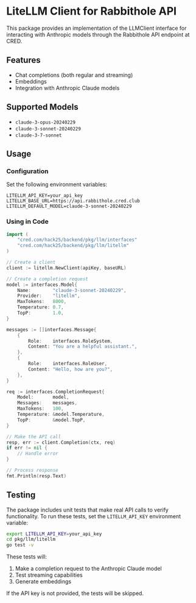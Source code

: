 # LiteLLM Client for Rabbithole API

This package provides an implementation of the LLMClient interface for interacting with Anthropic models through the Rabbithole API endpoint at CRED.

## Features

- Chat completions (both regular and streaming)
- Embeddings
- Integration with Anthropic Claude models

## Supported Models

- `claude-3-opus-20240229`
- `claude-3-sonnet-20240229`
- `claude-3-7-sonnet`

## Usage

### Configuration

Set the following environment variables:

```
LITELLM_API_KEY=your_api_key
LITELLM_BASE_URL=https://api.rabbithole.cred.club
LITELLM_DEFAULT_MODEL=claude-3-sonnet-20240229
```

### Using in Code

```go
import (
    "cred.com/hack25/backend/pkg/llm/interfaces"
    "cred.com/hack25/backend/pkg/llm/litellm"
)

// Create a client
client := litellm.NewClient(apiKey, baseURL)

// Create a completion request
model := interfaces.Model{
    Name:        "claude-3-sonnet-20240229",
    Provider:    "litellm",
    MaxTokens:   8000,
    Temperature: 0.7,
    TopP:        1.0,
}

messages := []interfaces.Message{
    {
        Role:    interfaces.RoleSystem,
        Content: "You are a helpful assistant.",
    },
    {
        Role:    interfaces.RoleUser,
        Content: "Hello, how are you?",
    },
}

req := interfaces.CompletionRequest{
    Model:       model,
    Messages:    messages,
    MaxTokens:   100,
    Temperature: &model.Temperature,
    TopP:        &model.TopP,
}

// Make the API call
resp, err := client.Completion(ctx, req)
if err != nil {
    // Handle error
}

// Process response
fmt.Println(resp.Text)
```

## Testing

The package includes unit tests that make real API calls to verify functionality. To run these tests, set the `LITELLM_API_KEY` environment variable:

```bash
export LITELLM_API_KEY=your_api_key
cd pkg/llm/litellm
go test -v
```

These tests will:
1. Make a completion request to the Anthropic Claude model
2. Test streaming capabilities
3. Generate embeddings

If the API key is not provided, the tests will be skipped.
